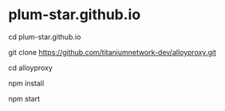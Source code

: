 # plum-star.github.io
cd plum-star.github.io

git clone https://github.com/titaniumnetwork-dev/alloyproxy.git

cd alloyproxy

npm install

npm start